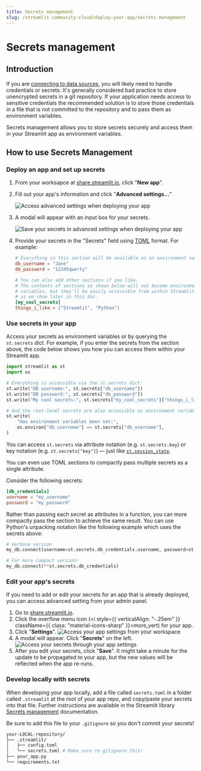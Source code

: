 ```yaml
---
title: Secrets management
slug: /streamlit-community-cloud/deploy-your-app/secrets-management
---
```


# Secrets management

## Introduction

If you are [connecting to data sources](/knowledge-base/tutorials/databases), you will likely need to handle credentials or secrets. It's generally considered bad practice to store unencrypted secrets in a git repository. If your application needs access to sensitive credentials the recommended solution is to store those credentials in a file that is not committed to the repository and to pass them as environment variables.

Secrets management allows you to store secrets securely and access them in your Streamlit app as environment variables.

## How to use Secrets Management

### Deploy an app and set up secrets

1. From your worksapce at <a href="https://share.streamlit.io" target="_blank">share.streamlit.io</a>, click "**New app**".
2. Fill out your app's information and click "**Advanced settings...**"

   ![Access advanced settings when deploying your app](/images/streamlit-community-cloud/deploy-an-app-advanced-settings.png)

3. A modal will appear with an input box for your secrets.

   ![Save your secrets in advanced settings when deploying your app](/images/streamlit-community-cloud/deploy-an-app-advanced.png)

4. Provide your secrets in the "Secrets" field using <a href="https://toml.io/en/latest" target="_blank">TOML</a> format. For example:

   ```toml
   # Everything in this section will be available as an environment variable
   db_username = "Jane"
   db_password = "12345qwerty"

   # You can also add other sections if you like.
   # The contents of sections as shown below will not become environment
   # variables, but they'll be easily accessible from within Streamlit anyway
   # as we show later in this doc.
   [my_cool_secrets]
   things_i_like = ["Streamlit", "Python"]
   ```

### Use secrets in your app

Access your secrets as environment variables or by querying the `st.secrets` dict. For example, if you enter the secrets from the section above, the code below shows you how you can access them within your Streamlit app.

```python
import streamlit as st
import os

# Everything is accessible via the st.secrets dict:
st.write("DB username:", st.secrets["db_username"])
st.write("DB password:", st.secrets["db_password"])
st.write("My cool secrets:", st.secrets["my_cool_secrets"]["things_i_like"])

# And the root-level secrets are also accessible as environment variables:
st.write(
    "Has environment variables been set:",
    os.environ["db_username"] == st.secrets["db_username"],
)
```

<Tip>

You can access `st.secrets` via attribute notation (e.g. `st.secrets.key`) or key notation (e.g. `st.secrets["key"]`) &mdash; just like [`st.session_state`](/library/api-reference/session-state).

</Tip>

You can even use TOML sections to compactly pass multiple secrets as a single attribute.

Consider the following secrets:

```toml
[db_credentials]
username = "my_username"
password = "my_password"
```

Rather than passing each secret as attributes in a function, you can more compactly pass the section to achieve the same result. You can use Python's unpacking notation like the following example which uses the secrets above:

```python
# Verbose version
my_db.connect(username=st.secrets.db_credentials.username, password=st.secrets.db_credentials.password)

# Far more compact version!
my_db.connect(**st.secrets.db_credentials)
```

### Edit your app's secrets

If you need to add or edit your secrets for an app that is already deployed, you can access advanced setting from your admin panel.

1. Go to <a href="https://share.streamlit.io" target="_blank">share.streamlit.io</a>.
2. Click the overflow menu icon (<i style={{ verticalAlign: "-.25em" }} className={{ class: "material-icons-sharp" }}>more_vert</i>) for your app.
3. Click "**Settings**".
   ![Access your app settings from your workspace](/images/streamlit-community-cloud/workspace-app-settings.png)
4. A modal will appear. Click "**Secrets**" on the left.
   ![Access your secrets through your app settings](/images/streamlit-community-cloud/workspace-app-settings-secrets.png)
5. After you edit your secrets, click "**Save**". It might take a minute for the update to be propagated to your app, but the new values will be reflected when the app re-runs.

### Develop locally with secrets

When developing your app locally, add a file called `secrets.toml` in a folder called `.streamlit` at the root of your app repo, and copy/paste your secrets into that file. Further instructions are available in the Streamlit library [Secrets management](/library/advanced-features/secrets-management) documentation.

<Important>

Be sure to add this file to your `.gitignore` so you don't commit your secrets!

</Important>

```bash
your-LOCAL-repository/
├── .streamlit/
│   ├── config.toml
│   └── secrets.toml # Make sure to gitignore this!
├── your_app.py
└── requirements.txt
```

